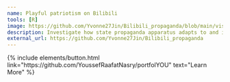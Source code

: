```yaml
---
name: Playful patriotism on Bilibili
tools: [R]
image: https://github.com/Yvonne27Jin/Bilibili_propaganda/blob/main/visualisation_output/playfulness_to_interacitvemode.png
description: Investigate how state propaganda apparatus adapts to and interacts with teens’ culture in China
external_url: https://github.com/Yvonne27Jin/Bilibili_propaganda
---
```






<p class="text-center">
{% include elements/button.html link="https://github.com/YoussefRaafatNasry/portfolYOU" text="Learn More" %}
</p>

